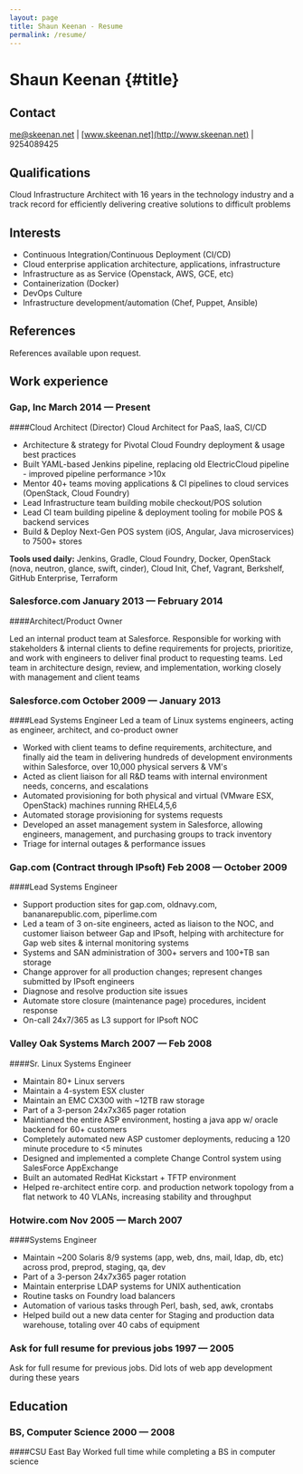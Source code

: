 ```yaml
---
layout: page
title: Shaun Keenan - Resume
permalink: /resume/
---
```


Shaun Keenan {#title}
============

Contact
-------

[me@skeenan.net](mailto:me@skeenan.net) | [www.skeenan.net](http://www.skeenan.net) | 9254089425

Qualifications
--------------

Cloud Infrastructure Architect with 16 years in the technology industry
and a track record for efficiently delivering creative solutions to
difficult problems

Interests
---------

* Continuous Integration/Continuous Deployment (CI/CD)
* Cloud enterprise application architecture, applications, infrastructure
* Infrastructure as as Service (Openstack, AWS, GCE, etc)
* Containerization (Docker)
* DevOps Culture
* Infrastructure development/automation (Chef, Puppet, Ansible)

References
----------

References available upon request.

Work experience
---------------

### Gap, Inc March 2014 — Present

####Cloud Architect (Director)
Cloud Architect for PaaS, IaaS, CI/CD

* Architecture & strategy for Pivotal Cloud Foundry deployment & usage best practices
* Built YAML-based Jenkins pipeline, replacing old ElectricCloud pipeline -
  improved pipeline performance >10x
* Mentor 40+ teams moving applications & CI pipelines to cloud services (OpenStack, Cloud Foundry)
* Lead Infrastructure team building mobile checkout/POS solution
* Lead CI team building pipeline & deployment tooling for mobile POS &
  backend services
* Build & Deploy Next-Gen POS system (iOS, Angular, Java microservices) to 7500+ stores

**Tools used daily:**
Jenkins, Gradle, Cloud Foundry, Docker,
OpenStack (nova, neutron, glance, swift, cinder), Cloud Init,
Chef, Vagrant, Berkshelf,
GitHub Enterprise, Terraform

### Salesforce.com January 2013 — February 2014

####Architect/Product Owner

Led an internal product team at Salesforce. Responsible for working with
stakeholders & internal clients to define requirements for projects,
prioritize, and work with engineers to deliver final product to
requesting teams.  Led team in architecture design, review, and
implementation, working closely with management and client teams

### Salesforce.com October 2009 — January 2013

####Lead Systems Engineer
Led a team of Linux systems engineers, acting as
engineer, architect, and co-product owner

*  Worked with client teams to define requirements, architecture, 
   and finally aid the team in delivering hundreds of development
   environments within Salesforce, over 10,000 physical servers & VM's
*  Acted as client liaison for all R&D teams with internal environment
   needs, concerns, and escalations
*  Automated provisioning for both physical and virtual (VMware ESX,
   OpenStack) machines running RHEL4,5,6
*  Automated storage provisioning for systems requests
*  Developed an asset management system in Salesforce, allowing engineers,
   management, and purchasing groups to track inventory
*  Triage for internal outages & performance issues

### Gap.com (Contract through IPsoft) Feb 2008 — October 2009

####Lead Systems Engineer

*   Support production sites for gap.com, oldnavy.com,
    bananarepublic.com, piperlime.com
*   Led a team of 3 on-site engineers, acted as liaison to the NOC, and
    customer liaison betweer Gap and IPsoft, helping with architecture
    for Gap web sites & internal monitoring systems
*   Systems and SAN administration of 300+ servers and 100+TB san
    storage
*   Change approver for all production changes; represent changes
    submitted by IPsoft engineers
*   Diagnose and resolve production site issues
*   Automate store closure (maintenance page) procedures, incident response
*   On-call 24x7/365 as L3 support for IPsoft NOC

### Valley Oak Systems March 2007 — Feb 2008

####Sr. Linux Systems Engineer

*   Maintain 80+ Linux servers
*   Maintain a 4-system ESX cluster
*   Maintain an EMC CX300 with ~12TB raw storage
*   Part of a 3-person 24x7x365 pager rotation
*   Maintianed the entire ASP environment, hosting a java app w/ oracle
    backend for 60+ customers
*   Completely automated new ASP customer deployments, reducing a 120
    minute procedure to <5 minutes
*   Designed and implemented a complete Change Control system using
    SalesForce AppExchange
*   Built an automated RedHat Kickstart + TFTP environment
*   Helped re-architect entire corp. and production network topology
    from a flat network to 40 VLANs, increasing stability and
    throughput

### Hotwire.com Nov 2005 — March 2007

####Systems Engineer

*   Maintain ~200 Solaris 8/9 systems (app, web, dns,
    mail, ldap, db, etc) across prod, preprod, staging, qa, dev
*   Part of a 3-person 24x7x365 pager rotation
*   Maintain enterprise LDAP systems for UNIX authentication
*   Routine tasks on Foundry load balancers
*   Automation of various tasks through Perl, bash, sed, awk, crontabs
*   Helped build out a new data center for Staging and production data
    warehouse, totaling over 40 cabs of equipment

### Ask for full resume for previous jobs 1997 — 2005

Ask for full resume for previous jobs.  Did lots of web app development during these years

Education
---------

### BS, Computer Science 2000 — 2008

####CSU East Bay
Worked full time while completing a BS in computer science


